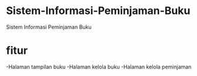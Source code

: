 # Sistem-Informasi-Peminjaman-Buku
Sistem Informasi Peminjaman Buku

# fitur
-Halaman tampilan buku
-Halaman kelola buku
-Halaman kelola peminjaman
